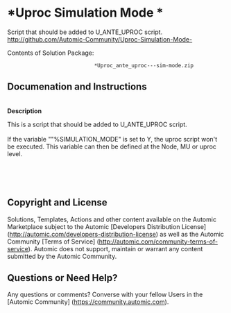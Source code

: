 *Uproc Simulation Mode *
=============


Script that should be added to U_ANTE_UPROC script.
http://github.com/Automic-Community/Uproc-Simulation-Mode-

<!-- List of attached files -->
Contents of Solution Package:

						
								*Uproc_ante_uproc---sim-mode.zip
								
						


Documenation and Instructions
---

<p><br class="clear" /> <span><strong class="bbc">Description</strong></span></p>
<p><span>This is a script that should be added to U_ANTE_UPROC script.<br />&nbsp;<br />If the variable ""%SIMULATION_MODE" is set to Y, the uproc script won't be executed. This variable can then be defined at the Node, MU or uproc level. &nbsp;</span></p>
<p>&nbsp;</p>
<p>&nbsp;</p>

Copyright and License
---

Solutions, Templates, Actions and other content available on the Automic Marketplace subject to the Automic [Developers Distribution License] (http://automic.com/developers-distribution-license) as well as the Automic Community [Terms of Service] (http://automic.com/community-terms-of-service).
Automic does not support, maintain or warrant any content submitted by the Automic Community.



Questions or Need Help? 
---
Any questions or comments? Converse with your fellow Users in the [Automic Community] (https://community.automic.com).